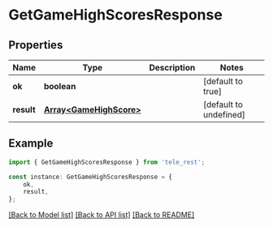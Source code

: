 # GetGameHighScoresResponse


## Properties

Name | Type | Description | Notes
------------ | ------------- | ------------- | -------------
**ok** | **boolean** |  | [default to true]
**result** | [**Array&lt;GameHighScore&gt;**](GameHighScore.md) |  | [default to undefined]

## Example

```typescript
import { GetGameHighScoresResponse } from 'tele_rest';

const instance: GetGameHighScoresResponse = {
    ok,
    result,
};
```

[[Back to Model list]](../README.md#documentation-for-models) [[Back to API list]](../README.md#documentation-for-api-endpoints) [[Back to README]](../README.md)

